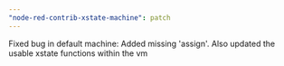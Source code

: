 ```yaml
---
"node-red-contrib-xstate-machine": patch
---
```


Fixed bug in default machine: Added missing 'assign'. Also updated the usable xstate functions within the vm
